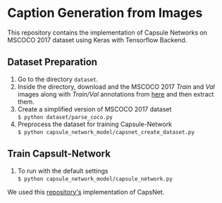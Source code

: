 # Caption Generation from Images

This repository contains the implementation of Capsule Networks on MSCOCO 2017 dataset using Keras with Tensorflow Backend.


<!-- ## Installation

1. Install the COCO API by executing the following commands:
    - `$ git clone https://github.com/cocodataset/cocoapi.git`
    - `$ cd cocoapi/PythonAPI`
    - `$ python setup.py build_ext install` -->


## Dataset Preparation

1. Go to the directory `dataset`.
2. Inside the directory, download and the MSCOCO 2017 *Train* and *Val* images along with *Train/Val* annotations from [here](http://cocodataset.org/#download) and then extract them.
3. Create a simplified version of MSCOCO 2017 dataset  
`$ python dataset/parse_coco.py`
4. Preprocess the dataset for training Capsule-Network  
`$ python capsule_network_model/capsnet_create_dataset.py`


## Train Capsult-Network
1. To run with the default settings  
`$ python capsule_network_model/capsule_network.py`


We used this [repository's](https://github.com/XifengGuo/CapsNet-Keras) implementation of CapsNet.
